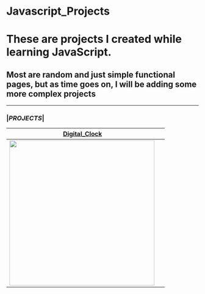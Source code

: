 # Javascript_Projects

<h1>These are projects I created while learning JavaScript.</h1>
<h2>Most are random and just simple functional pages, but as time goes on, I will be adding some more complex projects</h2>

------------------------
### |*PROJECTS*| 

|<a href="https://kamsi-yonna.github.io/Javascript_Projects/Digital_Clock/"> Digital_Clock</a> | |
|-- | -- |
|<img  align="left"  width="380px" src="https://kamsi-yonna.github.io/Javascript_Projects/Digital_Clock/preview.png"/> | |
